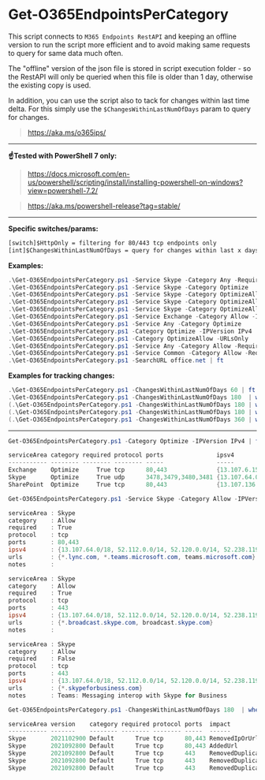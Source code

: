 # Get-O365EndpointsPerCategory

This script connects to `M365 Endpoints RestAPI` and keeping an offline version to run the script more efficient and to avoid making same requests to query for same data much often.

The "offline" version of the json file is stored in script execution folder - so the RestAPI will only be queried when this file is older than 1 day, otherwise the existing copy is used.

In addition, you can use the script also to tack for changes within last time delta. For this simply use the `$ChangesWithinLastNumOfDays` param to query for changes.

> <https://aka.ms/o365ips/>

---

**☝Tested with PowerShell 7 only:**

> <https://docs.microsoft.com/en-us/powershell/scripting/install/installing-powershell-on-windows?view=powershell-7.2/>

> <https://aka.ms/powershell-release?tag=stable/>

---

**Specific switches/params:**

```txt
[switch]$HttpOnly = filtering for 80/443 tcp endpoints only
[int]$ChangesWithinLastNumOfDays = query for changes within last x days
```

**Examples:**

```powershell
.\Get-O365EndpointsPerCategory.ps1 -Service Skype -Category Any -Required $True -HttpOnly
.\Get-O365EndpointsPerCategory.ps1 -Service Skype -Category Optimize
.\Get-O365EndpointsPerCategory.ps1 -Service Skype -Category OptimizeAllow -IPsOnly
.\Get-O365EndpointsPerCategory.ps1 -Service Skype -Category OptimizeAllow -IPsOnly -IPVersion IPv4
.\Get-O365EndpointsPerCategory.ps1 -Service Skype -Category OptimizeAllow -URLsOnly
.\Get-O365EndpointsPerCategory.ps1 -Service Exchange -Category Allow -IPversion IPv6 -Required $True
.\Get-O365EndpointsPerCategory.ps1 -Service Any -Category Optimize
.\Get-O365EndpointsPerCategory.ps1 -Category Optimize -IPVersion IPv4
.\Get-O365EndpointsPerCategory.ps1 -Category OptimizeAllow -URLsOnly
.\Get-O365EndpointsPerCategory.ps1 -Service Any -Category Allow -Required $True -IPVersion IPv6
.\Get-O365EndpointsPerCategory.ps1 -Service Common -Category Allow -Required $True -IPversion IPv4
.\Get-O365EndpointsPerCategory.ps1 -SearchURL office.net | ft
```

**Examples for tracking changes:**

```powershell
.\Get-O365EndpointsPerCategory.ps1 -ChangesWithinLastNumOfDays 60 | ft
.\Get-O365EndpointsPerCategory.ps1 -ChangesWithinLastNumOfDays 180  | where serviceArea -like *skype* | ft
(.\Get-O365EndpointsPerCategory.ps1 -ChangesWithinLastNumOfDays 180 | where impact -like *remove*).urls | select -Unique
(.\Get-O365EndpointsPerCategory.ps1 -ChangesWithinLastNumOfDays 180 | where impact -like *add*).urls | select -Unique
(.\Get-O365EndpointsPerCategory.ps1 -ChangesWithinLastNumOfDays 360 | where impact -like *add*).ips | select -Unique
```

---

```powershell
Get-O365EndpointsPerCategory.ps1 -Category Optimize -IPVersion IPv4 | ft

serviceArea category required protocol ports               ipsv4                                                                 urls
----------- -------- -------- -------- -----               -----                                                                 ----
Exchange    Optimize     True tcp      80,443              {13.107.6.152/31, 13.107.18.10/31, 13.107.128.0/22, 23.103.160.0/20…} {outlook.office.com, outlook.office365.com}
Skype       Optimize     True udp      3478,3479,3480,3481 {13.107.64.0/18, 52.112.0.0/14, 52.120.0.0/14}
SharePoint  Optimize     True tcp      80,443              {13.107.136.0/22, 40.108.128.0/17, 52.104.0.0/14, 104.146.128.0/17…}  {*.sharepoint.com}
```

```powershell
Get-O365EndpointsPerCategory.ps1 -Service Skype -Category Allow -IPVersion IPv4

serviceArea : Skype
category    : Allow
required    : True
protocol    : tcp
ports       : 80,443
ipsv4       : {13.107.64.0/18, 52.112.0.0/14, 52.120.0.0/14, 52.238.119.141/32…}
urls        : {*.lync.com, *.teams.microsoft.com, teams.microsoft.com}
notes       :

serviceArea : Skype
category    : Allow
required    : True
protocol    : tcp
ports       : 443
ipsv4       : {13.107.64.0/18, 52.112.0.0/14, 52.120.0.0/14, 52.238.119.141/32…}
urls        : {*.broadcast.skype.com, broadcast.skype.com}
notes       :

serviceArea : Skype
category    : Allow
required    : False
protocol    : tcp
ports       : 443
ipsv4       : {13.107.64.0/18, 52.112.0.0/14, 52.120.0.0/14, 52.238.119.141/32…}
urls        : {*.skypeforbusiness.com}
notes       : Teams: Messaging interop with Skype for Business
```

```powershell
Get-O365EndpointsPerCategory.ps1 -ChangesWithinLastNumOfDays 180  | where serviceArea -like *skype* | ft

serviceArea version    category required protocol ports  impact                  ips urls
----------- -------    -------- -------- -------- -----  ------                  --- ----
Skype       2021102900 Default      True tcp      80,443 RemovedIpOrUrl              *.urlp.sfbassets.com
Skype       2021092800 Default      True tcp      80,443 AddedUrl                    *.urlp.sfbassets.com
Skype       2021092800 Default      True tcp      443    RemovedDuplicateIpOrUrl     {*.msecnd.net, ajax.aspnetcdn.com}
Skype       2021092800 Default      True tcp      443    RemovedDuplicateIpOrUrl     amp.azure.net
Skype       2021092800 Default      True tcp      443    RemovedDuplicateIpOrUrl     videoplayercdn.osi.office.net
```
